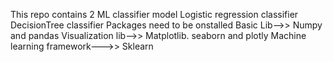 This repo contains 2 ML classifier model 
Logistic regression classifier
DecisionTree classifier
Packages need to be onstalled
Basic Lib-->> Numpy and pandas
Visualization lib-->> Matplotlib. seaborn and plotly
Machine learning framework--->> Sklearn
